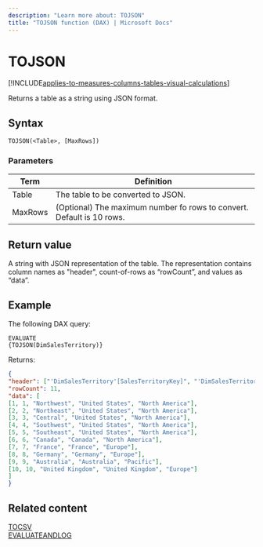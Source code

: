 ```yaml
---
description: "Learn more about: TOJSON"
title: "TOJSON function (DAX) | Microsoft Docs"
---
```

# TOJSON

[!INCLUDE[applies-to-measures-columns-tables-visual-calculations](includes/applies-to-measures-columns-tables-visual-calculations.md)]

Returns a table as a string using JSON format.

## Syntax  
  
```dax
TOJSON(<Table>, [MaxRows])
```
  
### Parameters  
  
|Term|Definition|  
|--------|--------------|  
|Table|The table to be converted to JSON.|  
|MaxRows|(Optional) The maximum number fo rows to convert. Default is 10 rows.|  
  
## Return value

A string with JSON representation of the table. The representation contains column names as "header", count-of-rows as “rowCount”, and values as “data”.
  
## Example

The following DAX query:

```dax
EVALUATE
{TOJSON(DimSalesTerritory)}
```

Returns:

```json
{
"header": ["'DimSalesTerritory'[SalesTerritoryKey]", "'DimSalesTerritory'[SalesTerritoryAlternateKey]", "'DimSalesTerritory'[SalesTerritoryRegion]", "'DimSalesTerritory'[SalesTerritoryCountry]", "'DimSalesTerritory'[SalesTerritoryGroup]"],<br>
"rowCount": 11,
"data": [
[1, 1, "Northwest", "United States", "North America"],
[2, 2, "Northeast", "United States", "North America"],
[3, 3, "Central", "United States", "North America"],
[4, 4, "Southwest", "United States", "North America"],
[5, 5, "Southeast", "United States", "North America"],
[6, 6, "Canada", "Canada", "North America"],
[7, 7, "France", "France", "Europe"],
[8, 8, "Germany", "Germany", "Europe"],
[9, 9, "Australia", "Australia", "Pacific"],
[10, 10, "United Kingdom", "United Kingdom", "Europe"]
]
}
```

## Related content

[TOCSV](tocsv-function-dax.md)  
[EVALUATEANDLOG](evaluateandlog-function-dax.md)  
